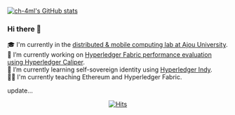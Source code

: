 [![ch-4ml's GitHub stats](https://github-readme-stats.vercel.app/api?username=ch-4ml)](https://github.com/anuraghazra/github-readme-stats)

### Hi there 👋

🎓 I'm currently in the [distributed & mobile computing lab at Ajou University](http://dmc.ajou.ac.kr/).<br>
🔭 I’m currently working on [Hyperledger Fabric performance evaluation using Hyperledger Caliper](https://github.com/hyperledger/caliper-benchmarks).<br>
🌱 I’m currently learning self-sovereign identity using [Hyperledger Indy](https://hyperledger-indy.readthedocs.io/en/latest/).<br>
👨‍🏫 I'm currently teaching Ethereum and Hyperledger Fabric.

update...

<div align=center> 

[![Hits](https://hits.seeyoufarm.com/api/count/incr/badge.svg?url=https%3A%2F%2Fgithub.com%2Fch-4ml&count_bg=%23C5F1FF&title_bg=%23DADADA&icon=&icon_color=%23E7E7E7&title=hits&edge_flat=false)](https://hits.seeyoufarm.com)

</div>
<!--
**ch-4ml/ch-4ml** is a ✨ _special_ ✨ repository because its `README.md` (this file) appears on your GitHub profile.

Here are some ideas to get you started:

- 🔭 I’m currently working on ...
- 🌱 I’m currently learning ...
- 👯 I’m looking to collaborate on ...
- 🤔 I’m looking for help with ...
- 💬 Ask me about ...
- 📫 How to reach me: ...
- 😄 Pronouns: ...
- ⚡ Fun fact: ...
-->

